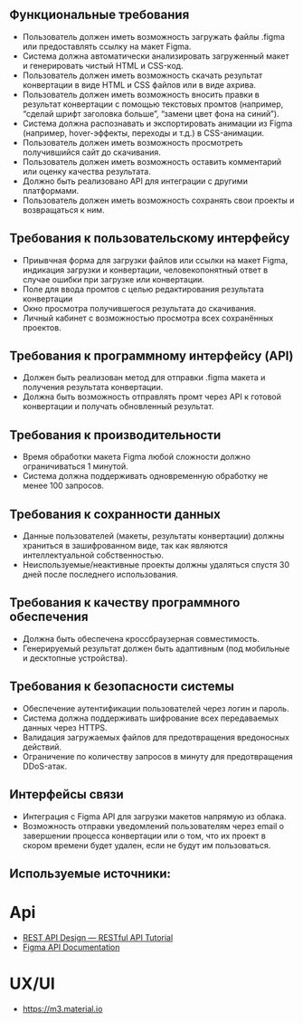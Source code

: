 ##  Функциональные требования
* Пользователь должен иметь возможность загружать файлы .figma или предоставлять ссылку на макет Figma.
* Система должна автоматически анализировать загруженный макет и генерировать чистый HTML и CSS-код.
* Пользователь должен иметь возможность скачать результат конвертации в виде HTML и CSS файлов или в виде ахрива.
* Пользователь должен иметь возможность вносить правки в результат конвертации с помощью текстовых промтов (например, “сделай шрифт заголовка больше”, “замени цвет фона на синий”).
* Система должна распознавать и экспортировать анимации из Figma (например, hover-эффекты, переходы и т.д.) в CSS-анимации.
* Пользователь должен иметь возможность просмотреть получившийся сайт до скачивания.
* Пользователь должен иметь возможность оставить комментарий или оценку качества результата.
* Должно быть реализовано API для интеграции с другими платформами.
* Пользователь должен иметь возможность сохранять свои проекты и возвращаться к ним.

## Требования к пользовательскому интерфейсу
* Приывчная форма для загрузки файлов или ссылки на макет Figma, индикация загрузки и конвертации, человекопонятный ответ в случае ошибки при загрузке или конвертации.
* Поле для ввода промтов с целью редактирования результата конвертации
* Окно просмотра получившегося результата до скачивания.
* Личный кабинет с возможностью просмотра всех сохранённых проектов.

## Требования к программному интерфейсу (API)
* Должен быть реализован метод для отправки .figma макета и получения результата конвертации.
* Должна быть возможность отправлять промт через API к готовой конвертации и получать обновленный результат.

## Требования к производительности
* Время обработки макета Figma любой сложности должно ограничиваться 1 минутой.
* Система должна поддерживать одновременную обработку не менее 100 запросов.

## Требования к сохранности данных
* Данные пользователей (макеты, результаты конвертации) должны храниться в зашифрованном виде, так как являются интеллектуальной собственностью.
* Неиспользуемые/неактивные проекты должны удаляться спустя 30 дней после последнего использования.

## Требования к качеству программного обеспечения
* Должна быть обеспечена кроссбраузерная совместимость.
* Генерируемый результат должен быть адаптивным (под мобильные и десктопные устройства).

## Требования к безопасности системы
* Обеспечение аутентификации пользователей через логин и пароль.
* Система должна поддерживать шифрование всех передаваемых данных через HTTPS.
* Валидация загружаемых файлов для предотвращения вредоносных действий.
* Ограничение по количеству запросов в минуту для предотвращения DDoS-атак.

## Интерфейсы связи
* Интеграция с Figma API для загрузки макетов напрямую из облака.
* Возможность отправки уведомлений пользователям через email о завершении процесса конвертации или о том, что их проект в скором времени будет удален, если не будут им пользоваться.

## Используемые источники:
# Api
* [REST API Design — RESTful API Tutorial](https://restfulapi.net/)
* [Figma API Documentation](https://www.figma.com/developers/api)
# UX/UI
* https://m3.material.io
